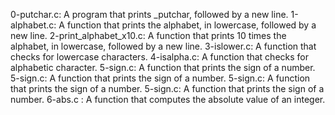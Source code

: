 0-putchar.c: A program that prints _putchar, followed by a new line.
1-alphabet.c: A function that prints the alphabet, in lowercase, followed by a new line.
2-print_alphabet_x10.c: A function that prints 10 times the alphabet, in lowercase, followed by a new line.
3-islower.c: A function that checks for lowercase characters.
4-isalpha.c: A function that checks for alphabetic character.
5-sign.c: A function that prints the sign of a number.
5-sign.c: A function that prints the sign of a number.
5-sign.c: A function that prints the sign of a number.
5-sign.c: A function that prints the sign of a number.
6-abs.c : A function that computes the absolute value of an integer.

